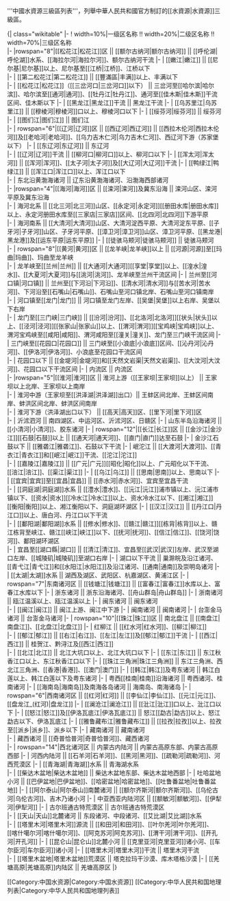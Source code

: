 '''中國水資源三級區列表'''，列舉中華人民共和國官方制訂的[[水資源|水資源]]三級區。

{| class="wikitable"
|-
! width=10%|一级区名称 !! width=20%|二级区名称 !! width=70%|三级区名称  
|-
|rowspan="8"|[[松花江|松花江]]区 || [[额尔古纳河|额尔古纳河]] || [[呼伦湖|呼伦湖]]水系、[[海拉尔河|海拉尔河]]、额尔古纳河干流
|-
| [[嫩江|嫩江]] || [[尼尔基|尼尔基]]以上、尼尔基至[[江桥|江桥]]、江桥以下  
|-
| [[第二松花江|第二松花江]] || [[豐滿區|丰满]]以上、丰满以下  
|-
| [[松花江|松花江]]（[[三岔河口|三岔河口]]以下） || 三岔河至[[哈尔滨|哈尔滨]]、哈尔滨至[[通河|通河]]、[[牡丹江|牡丹江]]、通河至[[佳木斯|佳木斯]]干流区间、佳木斯以下 
|-
| [[黑龙江|黑龙江]]干流 || 黑龙江干流 
|- 
| [[乌苏里江|乌苏里江]] || [[穆棱河|穆棱河]]口以上、穆棱河口以下 
|- 
| [[绥芬河|绥芬河]] || 绥芬河 
|-
| [[图们江|图们江]] || 图们江  
|-
| rowspan="6"|[[辽河|辽河]]区 || [[西辽河|西辽河]] || [[西拉木伦河|西拉木伦河]]及[[老哈河|老哈河]]、[[乌力吉木仁河|乌力吉木仁河]]、西辽河下游（苏家堡以下） 
|-
| [[东辽河|东辽河]] || 东辽河  
|-
| [[辽河|辽河]]干流 || [[柳河口|柳河口]]以上、柳河口以下 
|-
| [[浑太河|浑太河]] || [[浑河|浑河]]、[[太子河|太子河]]及[[大辽河|大辽河]]干流 
|-
| [[鸭绿江|鸭绿江]] || [[浑江口|浑江口]]以上、浑江口以下  
|-
| 东北沿黄渤海诸河 || 辽东沿黄渤海诸河、沿渤海西部诸河  
|-
|rowspan="4"|[[海河|海河]]区 || [[滦河|滦河]]及冀东沿海 || 滦河山区、滦河平原及冀东沿海  
|-
| 海河北系 || [[北三河|北三河]]山区、[[永定河|永定河]][[册田水库|册田水库]]以上、永定河册田水库至[[三家店|三家店]]区间、[[北四河|北四河]]下游平原  
|-
| 海河南系 || [[大清河|大清河]]山区、大清河淀西平原、大清河淀东平原、[[子牙河|子牙河]]山区、子牙河平原、[[漳卫河|漳卫河]]山区、漳卫河平原、[[黑龙港|黑龙港]]及[[运东平原|运东平原]] 
|-
| [[徒骇马颊河|徒骇马颊河]] || 徒骇马颊河  
|-
| rowspan="8"|[[黄河|黄河]]区 || [[龙羊峡|龙羊峡]]以上 || [[河源|河源]]至[[玛曲|玛曲]]、玛曲至龙羊峡  
|-
| 龙羊峡至[[兰州|兰州]] || [[大通河|大通河]][[享堂|享堂]]以上、[[湟水|湟水]]、[[大夏河|大夏河]]与[[洮河|洮河]]、龙羊峡至兰州干流区间 
|-
| 兰州至[[河口镇|河口镇]] || 兰州至[[下河沿|下河沿]]、[[清水河|清水河]]与[[苦水河|苦水河]]、下河沿至[[石嘴山|石嘴山]]、石嘴山至河口镇北岸、石嘴山至河口镇南岸  
|- 
| 河口镇至[[龙门|龙门]] || 河口镇至龙门左岸、[[吴堡|吴堡]]以上右岸、吴堡以下右岸  
|-
| 龙门至[[三门峡|三门峡]] || [[汾河|汾河]]、[[北洛河|北洛河]][[状头|状头]]以上、[[泾河|泾河]][[张家山|张家山]]以上、[[渭河|渭河]][[宝鸡峡|宝鸡峡]]以上、渭河宝鸡峡至[[咸阳|咸阳]]、渭河咸阳至[[潼关|潼关]]、龙门至三门峡干流区间 
|-
| 三门峡至[[花园口|花园口]] || 三门峡至[[小浪底|小浪底]]区间、[[沁丹河|沁丹河]]、[[伊洛河|伊洛河]]、小浪底至花园口干流区间  
|-
| 花园口以下 || [[金堤河|金堤河]]和[[天然文岩渠|天然文岩渠]]、[[大汶河|大汶河]]、花园口以下干流区间 
|-
| 内流区 || 内流区  
|-
|rowspan="5"|[[淮河|淮河]]区 || 淮河上游（[[王家坝|王家坝]]以上） || 王家坝以上北岸、王家坝以上南岸  
|-
| 淮河中游（王家坝至[[洪泽湖|洪泽湖]]出口）|| 王蚌区间北岸、王蚌区间南岸、蚌洪区间北岸、蚌洪区间南岸  
|-
| 淮河下游（洪泽湖出口以下） || [[高天|高天]]区、[[里下河|里下河]]区  
|-
| 沂沭泗河 || 南四湖区、中运河区、沂沭河区、日赣区
|-
| 山东半岛沿海诸河 || [[小清河|小清河]]、胶东诸河
|-
| rowspan="12"|[[长江|长江]]区 || [[金沙江|金沙江]][[石鼓|石鼓]]以上 || [[通天河|通天河]]、[[直门|直门]]达至石鼓 
|-
| 金沙江石鼓以下 || [[雅砻江|雅砻江]]、石鼓以下干流 
|-
| 岷沱江 || [[大渡河|大渡河]]、[[青衣江|青衣江]]和[[岷江|岷江]]干流、[[沱江|沱江]]  
|-
| [[嘉陵江|嘉陵江]] || [[广元|广元]][[昭化|昭化]]以上、广元昭化以下干流、[[涪江|涪江]]、[[渠江|渠江]] 
|-
| [[乌江|乌江]] || [[思南|思南]]以上、思南以下 
|-
| [[宜宾|宜宾]]至[[宜昌|宜昌]] || [[赤水河|赤水河]]、宜宾至宜昌干流  
|-
| [[洞庭湖|洞庭湖]]水系 || [[澧水|澧水]]、[[沅江|沅江]]浦市镇以上、沅江浦市镇以下、[[资水|资水]][[冷水江|冷水江]]以上、资水冷水江以下、[[湘江|湘江]][[衡阳|衡阳]]以上、湘江衡阳以下、洞庭湖环湖区 
|-
| [[汉江|汉江]] || [[丹江口|丹江口]]以上、唐白河、丹江口以下干流  
|-
| [[鄱阳湖|鄱阳湖]]水系 || [[修水|修水]]、[[赣江|赣江]][[栋背|栋背]]以上、赣江栋背至峡江、赣江[[峡江|峡江]]以下、[[抚河|抚河]]、[[信江|信江]]、[[饶河|饶河]]、鄱阳湖环湖区  
|-
| 宜昌至[[湖口縣|湖口]] || [[清江|清江]]、宜昌至[[武汉|武汉]]左岸、武汉至湖口左岸、[[城陵矶|城陵矶]]至湖口右岸 
|-
| 湖口以下干流 || 巢滁皖及沿江诸河、[[青弋江|青弋江]]和[[水阳江|水阳江]]及沿江诸河、[[通南|通南]]及崇明岛诸河 
|-
| [[太湖|太湖]]水系 || 湖西及湖区、武阳区、杭嘉湖区、黄浦江区 
|-
| rowspan="7"|东南诸河区 || [[钱塘江|钱塘江]] || [[富春江|富春江]]水库以上、富春江水库以下 
|-
| 浙东诸河 || 浙东沿海诸河、[[舟山群岛|舟山群岛]]
|-
| 浙南诸河 || 瓯江温溪以上、瓯江温溪以上 
|-
| 闽东诸河 || 闽东诸河  
|-
| [[闽江|闽江]] || 闽江上游、闽江中下游 
|-
| 闽南诸河 || 闽南诸河 
|-
| 台澎金马诸河 || 台澎金马诸河 
|-
| rowspan="10"|[[珠江|珠江]]区 || 南北盘江 || [[南盘江|南盘江]]、[[北盘江|北盘江]]
|-
| 红柳江 || [[红水河|红水河]]、[[柳江|柳江]]  
|-
| [[郁江|郁江]] || [[右江|右江]]、[[左江|左江]]及[[郁江|郁江]]干流 
|-
| [[西江|西江]] || 桂贺江、黔浔江及[[西江|西江]]  
|-
| [[北江|北江]] || 北江大坑口以上、北江大坑口以下 
|-
| [[东江|东江]] || 东江秋香江口以上、东江秋香江口以下 
|-
| [[珠江三角洲|珠江三角洲]] || 东江三角洲、西北江三角洲、[[香港|香港]]、[[澳门|澳门]] 
|-
| [[韩江|韩江]]及粤东诸河 || 韩江白莲以上、韩江白莲以下及粤东诸河 
|-
| 粤西[[桂南|桂南]]沿海诸河 || 粤西诸河、桂南诸河 
|-
| [[海南岛|海南岛]]及南海各岛诸河 || 海南岛、南海诸岛
|-
| rowspan="6"|西南诸河区 || [[红河|红河]] || [[李仙江|李仙江]]、[[元江|元江]]、[[盘龙江_(红河)|盘龙江]] 
|-
| [[澜沧江|澜沧江]] || [[沘江|沘江]]口以上、沘江口以下 
|-
| [[怒江|怒江]]及[[伊洛瓦底江|伊洛瓦底江]] || 怒江[[勐古|勐古]]以上、怒江勐古以下、伊洛瓦底江 
|-
| [[雅鲁藏布江|雅鲁藏布江]] || [[拉孜|拉孜]]以上、拉孜至[[派乡|派乡]]、派乡以下 
|-
| 藏南诸河 || 藏南诸河  
|-
| 藏西诸河 || [[奇普恰普河|奇普恰普河]]、藏西诸河  
|-
| rowspan="14"|西北诸河区 || 内蒙古内陆河 || 内蒙古高原东部、内蒙古高原西部 
|-
| 河西内陆河 || [[石羊河|石羊河]]、[[黑河|黑河]]、[[疏勒河|疏勒河]]、河西荒漠区 
|-
| [[青海湖|青海湖]]水系 || 青海湖水系  
|-
| [[柴达木盆地|柴达木盆地]] || 柴达木盆地东部、柴达木盆地西部 
|-
| 吐哈盆地小河 || [[巴伊盆地|巴伊盆地]]、[[哈密盆地|哈密盆地]]、[[吐鲁番盆地|吐鲁番盆地]]
|-
| [[阿尔泰山|阿尔泰山]]南麓诸河 || [[额尔齐斯河|额尔齐斯河]]、[[乌伦古河|乌伦古河]]、吉木乃诸小河 
|-
| 中亚西亚内陆河区 || [[额敏河|额敏河]]、[[伊犁河|伊犁河]]
|-
| 古尔班通古特荒漠区 || 古尔班通古特荒漠区  
|-
| [[天山|天山]]北麓诸河 || 东段诸河、中段诸河、[[艾比湖|艾比湖]]水系  
|-
| [[塔里木河|塔里木河]]源流 || [[和田河|和田河]]、[[叶尔羌河|叶尔羌河]]、[[喀什噶尔河|喀什噶尔河]]、[[阿克苏河|阿克苏河]]、[[渭干河|渭干河]]、[[开孔河|开孔河]]
|-
| [[昆仑山|昆仑山]]北麓小河 || [[克里亚河|克里亚河]]诸小河、[[车尔臣河|车尔臣河]]诸小河 
|-
| [[塔里木河|塔里木河]]干流 || 塔里木河干流  
|-
| [[塔里木盆地|塔里木盆地]]荒漠区 || 塔克拉玛干沙漠、库木塔格沙漠
|-
| [[羌塘高原|羌塘高原]]内陆区 || 羌塘高原区
|}

[[Category:中国水资源|Category:中国水资源]]
[[Category:中华人民共和国地理列表|Category:中华人民共和国地理列表]]